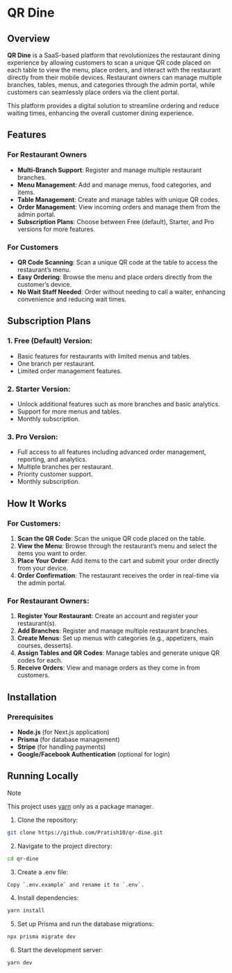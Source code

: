 # QR Dine

## Overview

**QR Dine** is a SaaS-based platform that revolutionizes the restaurant dining experience by allowing customers to scan a unique QR code placed on
each table to view the menu, place orders, and interact with the restaurant directly from their mobile devices. Restaurant owners can manage multiple
branches, tables, menus, and categories through the admin portal, while customers can seamlessly place orders via the client portal.

This platform provides a digital solution to streamline ordering and reduce waiting times, enhancing the overall customer dining experience.

## Features

### For Restaurant Owners

- **Multi-Branch Support**: Register and manage multiple restaurant branches.
- **Menu Management**: Add and manage menus, food categories, and items.
- **Table Management**: Create and manage tables with unique QR codes.
- **Order Management**: View incoming orders and manage them from the admin portal.
- **Subscription Plans**: Choose between Free (default), Starter, and Pro versions for more features.

### For Customers

- **QR Code Scanning**: Scan a unique QR code at the table to access the restaurant’s menu.
- **Easy Ordering**: Browse the menu and place orders directly from the customer’s device.
- **No Wait Staff Needed**: Order without needing to call a waiter, enhancing convenience and reducing wait times.

## Subscription Plans

### 1. **Free (Default) Version**:

- Basic features for restaurants with limited menus and tables.
- One branch per restaurant.
- Limited order management features.

### 2. **Starter Version**:

- Unlock additional features such as more branches and basic analytics.
- Support for more menus and tables.
- Monthly subscription.

### 3. **Pro Version**:

- Full access to all features including advanced order management, reporting, and analytics.
- Multiple branches per restaurant.
- Priority customer support.
- Monthly subscription.

## How It Works

### For Customers:

1. **Scan the QR Code**: Scan the unique QR code placed on the table.
2. **View the Menu**: Browse through the restaurant’s menu and select the items you want to order.
3. **Place Your Order**: Add items to the cart and submit your order directly from your device.
4. **Order Confirmation**: The restaurant receives the order in real-time via the admin portal.

### For Restaurant Owners:

1. **Register Your Restaurant**: Create an account and register your restaurant(s).
2. **Add Branches**: Register and manage multiple restaurant branches.
3. **Create Menus**: Set up menus with categories (e.g., appetizers, main courses, desserts).
4. **Assign Tables and QR Codes**: Manage tables and generate unique QR codes for each.
5. **Receive Orders**: View and manage orders as they come in from customers.

## Installation

### Prerequisites

- **Node.js** (for Next.js application)
- **Prisma** (for database management)
- **Stripe** (for handling payments)
- **Google/Facebook Authentication** (optional for login)

## Running Locally

> [!NOTE]  
> This project uses [yarn](https://classic.yarnpkg.com/lang/en/docs/install/#windows-stable) only as a package manager.

1. Clone the repository:

```bash
git clone https://github.com/Pratish10/qr-dine.git
```

2. Navigate to the project directory:

```bash
cd qr-dine
```

3. Create a .env file:

```bash
Copy `.env.example` and rename it to `.env`.
```

4. Install dependencies:

```bash
yarn install
```

5. Set up Prisma and run the database migrations:

```bash
npx prisma migrate dev
```

6. Start the development server:

```bash
yarn dev
```

